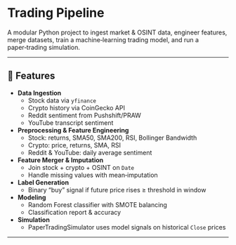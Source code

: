 # Trading Pipeline

A modular Python project to ingest market & OSINT data, engineer features, merge datasets, train a machine‐learning trading model, and run a paper‑trading simulation.

---

## 🚀 Features

- **Data Ingestion**  
  - Stock data via `yfinance`  
  - Crypto history via CoinGecko API  
  - Reddit sentiment from Pushshift/PRAW  
  - YouTube transcript sentiment  
- **Preprocessing & Feature Engineering**  
  - Stock: returns, SMA50, SMA200, RSI, Bollinger Bandwidth  
  - Crypto: price, returns, SMA, RSI  
  - Reddit & YouTube: daily average sentiment  
- **Feature Merger & Imputation**  
  - Join stock + crypto + OSINT on `Date`  
  - Handle missing values with mean‐imputation  
- **Label Generation**  
  - Binary “buy” signal if future price rises ≥ threshold in window  
- **Modeling**  
  - Random Forest classifier with SMOTE balancing  
  - Classification report & accuracy  
- **Simulation**  
  - PaperTradingSimulator uses model signals on historical `Close` prices  

---

